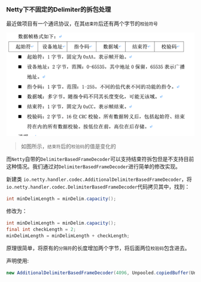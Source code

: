 ### Netty下不固定的Delimiter的拆包处理

最近做项目有一个通讯协议，在其`结束符`后还有两个字节的`校验符号`

![](images/frame.png)

> 如图所示，`结束符`后的`校验码`的值是变化的

而`Netty`自带的`DelimiterBasedFrameDecoder`可以支持结束符拆包但是不支持目前这种情况。我们通过对`DelimiterBasedFrameDecoder`进行简单的修改实现。

新建类 `io.netty.handler.codec.AdditionalDelimiterBasedFrameDecoder`，将`io.netty.handler.codec.DelimiterBasedFrameDecoder`代码拷贝其中，找到：

``` java
int minDelimLength = minDelim.capacity();
```

修改为：

``` java
int minDelimLength = minDelim.capacity();
final int checkLength = 2;
minDelimLength = minDelimLength + checkLength;

```
原理很简单，将原有的`分隔符`的长度增加两个字节，将后面两位`校验码`包含进去。

声明使用:

``` java
new AdditionalDelimiterBasedFrameDecoder(4096, Unpooled.copiedBuffer(Unpooled.buffer(1).writeByte(0xCC).array())
```

